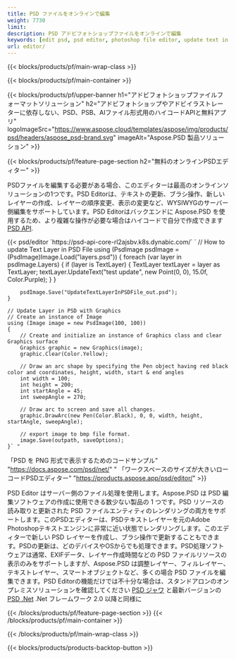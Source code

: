 ```yaml
---
title: PSD ファイルをオンラインで編集
weight: 7730
limit: 
description: PSD アドビフォトショップファイルをオンラインで編集
keywords: [edit psd, psd editor, photoshop file editor, update text in psd, update psd]
url: editor/
---
```


{{< blocks/products/pf/main-wrap-class >}}


{{< blocks/products/pf/main-container >}}

{{< blocks/products/pf/upper-banner h1="アドビフォトショップファイルフォーマットソリューション" h2="アドビフォトショップやアドビイラストレーターに依存しない、PSD、PSB、AIファイル形式用のハイコードAPIと無料アプリ" logoImageSrc="https://www.aspose.cloud/templates/aspose/img/products/psd/headers/aspose_psd-brand.svg" imageAlt="Aspose.PSD 製品ソリューション" >}}

{{< blocks/products/pf/feature-page-section h2="無料のオンラインPSDエディター" >}}
<p>PSDファイルを編集する必要がある場合、このエディターは最高のオンラインソリューションの1つです。PSD Editorは、テキストの更新、ブラシ操作、新しいレイヤーの作成、レイヤーの順序変更、表示の変更など、WYSIWYGのサーバー側編集をサポートしています。PSD Editorはバックエンドに Aspose.PSD を使用するため、より複雑な操作が必要な場合はハイコードで自分で作成できます <a href="/psd/{{< lang-code >}}">PSD API</a>.</p>
{{< psd/editor `https://psd-api-core-rl2ajsbv.k8s.dynabic.com/` 
`	// How to update Text Layer in PSD File
	using (PsdImage psdImage = (PsdImage)Image.Load("layers.psd"))
  	{
		foreach (var layer in psdImage.Layers)
		{
			if (layer is TextLayer)
			{
				TextLayer textLayer = layer as TextLayer;
				textLayer.UpdateText("test update", new Point(0, 0), 15.0f, Color.Purple);
			}
		}

		psdImage.Save("UpdateTextLayerInPSDFile_out.psd");
	}
	
	// Update Layer in PSD with Graphics
	// Create an instance of Image
	using (Image image = new PsdImage(100, 100))
	{
		// Create and initialize an instance of Graphics class and clear Graphics surface
		Graphics graphic = new Graphics(image);
		graphic.Clear(Color.Yellow);

		// Draw an arc shape by specifying the Pen object having red black color and coordinates, height, width, start & end angles                 
		int width = 100;
		int height = 200;
		int startAngle = 45;
		int sweepAngle = 270;

		// Draw arc to screen and save all changes.
		graphic.DrawArc(new Pen(Color.Black), 0, 0, width, height, startAngle, sweepAngle);

		// export image to bmp file format.
		image.Save(outpath, saveOptions);
	}` "
「PSD を PNG 形式で表示するためのコードサンプル"  "https://docs.aspose.com/psd/net/" "
「ワークスペースのサイズが大きいローコードPSDエディター" "https://products.aspose.app/psd/editor/" >}}
<p>PSD Editor はサーバー側のファイル処理を使用します。Aspose.PSD は PSD 編集ソフトウェアの作成に使用できる数少ない製品の 1 つです。PSD リソースの読み取りと更新された PSD ファイルエンティティのレンダリングの両方をサポートします。このPSDエディターは、PSDテキストレイヤーを元のAdobe Photoshopテキストエンジンに非常に近い状態でレンダリングします。このエディターで新しい PSD レイヤーを作成し、ブラシ操作で更新することもできます。PSDの更新は、どのデバイスやOSからでも処理できます。PSD処理ソフトウェアは通常、EXIFデータ、レイヤー作成時間などの PSD ファイルリソースの表示のみをサポートしますが、Aspose.PSD は調整レイヤー、フィルレイヤー、テキストレイヤー、スマートオブジェクトなど、多くの場合 PSD ファイルを編集できます。PSD Editorの機能だけでは不十分な場合は、スタンドアロンのオンプレミスソリューションを確認してください <a href="/psd/{{< lang-code >}}java">PSD ジャワ</a> と最新バージョンの <a href="/psd/{{< lang-code >}}net">PSD .Net</a> .Net フレームワーク 2.0 以降と同様に</p>

{{< /blocks/products/pf/feature-page-section >}}
{{< /blocks/products/pf/main-container >}}


{{< /blocks/products/pf/main-wrap-class >}}

{{< blocks/products/products-backtop-button >}}
